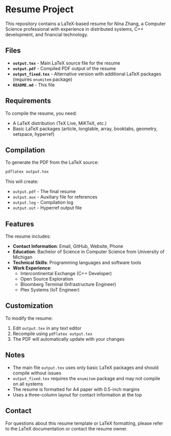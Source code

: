 # Resume Project

This repository contains a LaTeX-based resume for Nina Zhang, a Computer Science professional with experience in distributed systems, C++ development, and financial technology.

## Files

- **`output.tex`** - Main LaTeX source file for the resume
- **`output.pdf`** - Compiled PDF output of the resume
- **`output_fixed.tex`** - Alternative version with additional LaTeX packages (requires `enumitem` package)
- **`README.md`** - This file

## Requirements

To compile the resume, you need:
- A LaTeX distribution (TeX Live, MiKTeX, etc.)
- Basic LaTeX packages (article, longtable, array, booktabs, geometry, setspace, hyperref)

## Compilation

To generate the PDF from the LaTeX source:

```bash
pdflatex output.tex
```

This will create:
- `output.pdf` - The final resume
- `output.aux` - Auxiliary file for references
- `output.log` - Compilation log
- `output.out` - Hyperref output file

## Features

The resume includes:
- **Contact Information**: Email, GitHub, Website, Phone
- **Education**: Bachelor of Science in Computer Science from University of Michigan
- **Technical Skills**: Programming languages and software tools
- **Work Experience**: 
  - Intercontinental Exchange (C++ Developer)
  - Open Source Exploration
  - Bloomberg Terminal (Infrastructure Engineer)
  - Plex Systems (IoT Engineer)

## Customization

To modify the resume:
1. Edit `output.tex` in any text editor
2. Recompile using `pdflatex output.tex`
3. The PDF will automatically update with your changes

## Notes

- The main file `output.tex` uses only basic LaTeX packages and should compile without issues
- `output_fixed.tex` requires the `enumitem` package and may not compile on all systems
- The resume is formatted for A4 paper with 0.5-inch margins
- Uses a three-column layout for contact information at the top

## Contact

For questions about this resume template or LaTeX formatting, please refer to the LaTeX documentation or contact the resume owner.
